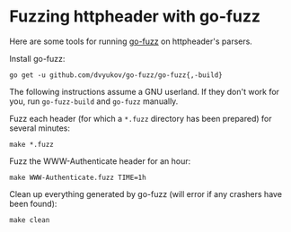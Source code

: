 # Fuzzing httpheader with go-fuzz

Here are some tools for running [go-fuzz](https://github.com/dvyukov/go-fuzz)
on httpheader's parsers.

Install go-fuzz:

    go get -u github.com/dvyukov/go-fuzz/go-fuzz{,-build}

The following instructions assume a GNU userland. 
If they don't work for you, run `go-fuzz-build` and `go-fuzz` manually.

Fuzz each header (for which a `*.fuzz` directory has been prepared)
for several minutes:

    make *.fuzz

Fuzz the WWW-Authenticate header for an hour:

    make WWW-Authenticate.fuzz TIME=1h

Clean up everything generated by go-fuzz 
(will error if any crashers have been found):

    make clean
